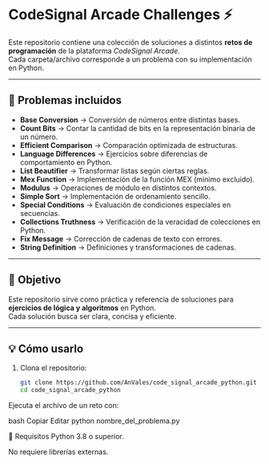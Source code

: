 # CodeSignal Arcade Challenges ⚡

Este repositorio contiene una colección de soluciones a distintos **retos de programación** de la plataforma *CodeSignal Arcade*.  
Cada carpeta/archivo corresponde a un problema con su implementación en Python.

---

## 📂 Problemas incluidos

- **Base Conversion** → Conversión de números entre distintas bases.
- **Count Bits** → Contar la cantidad de bits en la representación binaria de un número.
- **Efficient Comparison** → Comparación optimizada de estructuras.
- **Language Differences** → Ejercicios sobre diferencias de comportamiento en Python.
- **List Beautifier** → Transformar listas según ciertas reglas.
- **Mex Function** → Implementación de la función MEX (mínimo excluido).
- **Modulus** → Operaciones de módulo en distintos contextos.
- **Simple Sort** → Implementación de ordenamiento sencillo.
- **Special Conditions** → Evaluación de condiciones especiales en secuencias.
- **Collections Truthness** → Verificación de la veracidad de colecciones en Python.
- **Fix Message** → Corrección de cadenas de texto con errores.
- **String Definition** → Definiciones y transformaciones de cadenas.

---

## 🚀 Objetivo
Este repositorio sirve como práctica y referencia de soluciones para **ejercicios de lógica y algoritmos** en Python.  
Cada solución busca ser clara, concisa y eficiente.

---

## 💡 Cómo usarlo
1. Clona el repositorio:
   ```bash
   git clone https://github.com/AnVales/code_signal_arcade_python.git
   cd code_signal_arcade_python
Ejecuta el archivo de un reto con:

bash
Copiar
Editar
python nombre_del_problema.py

📌 Requisitos
Python 3.8 o superior.

No requiere librerías externas.
